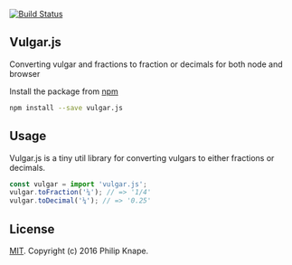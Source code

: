 [![Build Status](https://travis-ci.org/Knape/vulgar.js.svg?branch=master)](https://travis-ci.org/Knape/vulgar.js)

## Vulgar.js

Converting vulgar and fractions to fraction or decimals for both node and browser

Install the package from [npm](https://npmjs.com/release)

```bash
npm install --save vulgar.js
```

## Usage

Vulgar.js is a tiny util library for converting vulgars to either fractions or decimals.

```js
const vulgar = import 'vulgar.js';
vulgar.toFraction('¼'); // => '1/4'
vulgar.toDecimal('¼'); // => '0.25'
```

## License

[MIT](LICENSE). Copyright (c) 2016 Philip Knape.
